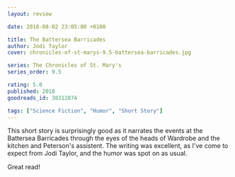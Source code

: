 ```yaml
---
layout: review

date: 2018-08-02 23:05:00 +0100

title: The Battersea Barricades
author: Jodi Taylor
cover: chronicles-of-st-marys-9.5-battersea-barricades.jpg

series: The Chronicles of St. Mary's
series_order: 9.5

rating: 5.0
published: 2018
goodreads_id: 38312874

tags: ["Science Fiction", "Humor", "Short Story"]
---
```


This short story is surprisingly good as it narrates the events at the Battersea Barricades through the eyes of the heads of Wardrobe and the kitchen and Peterson's assistent. The writing was excellent, as I've come to expect from Jodi Taylor, and the humor was spot on as usual.

Great read!
